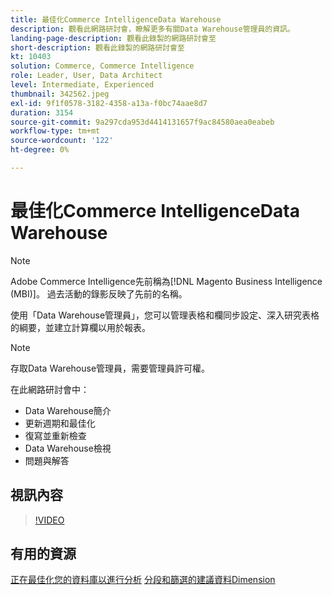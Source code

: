 ```yaml
---
title: 最佳化Commerce IntelligenceData Warehouse
description: 觀看此網路研討會，瞭解更多有關Data Warehouse管理員的資訊。
landing-page-description: 觀看此錄製的網路研討會至
short-description: 觀看此錄製的網路研討會至
kt: 10403
solution: Commerce, Commerce Intelligence
role: Leader, User, Data Architect
level: Intermediate, Experienced
thumbnail: 342562.jpeg
exl-id: 9f1f0578-3182-4358-a13a-f0bc74aae8d7
duration: 3154
source-git-commit: 9a297cda953d4414131657f9ac84580aea0eabeb
workflow-type: tm+mt
source-wordcount: '122'
ht-degree: 0%

---
```


# 最佳化Commerce IntelligenceData Warehouse

>[!NOTE]
>
>Adobe Commerce Intelligence先前稱為[!DNL Magento Business Intelligence (MBI)]。 過去活動的錄影反映了先前的名稱。

使用「Data Warehouse管理員」，您可以管理表格和欄同步設定、深入研究表格的綱要，並建立計算欄以用於報表。

>[!NOTE]
>
>存取Data Warehouse管理員，需要管理員許可權。

在此網路研討會中：

- Data Warehouse簡介
- 更新週期和最佳化
- 復寫並重新檢查
- Data Warehouse檢視
- 問題與解答

## 視訊內容

>[!VIDEO](https://video.tv.adobe.com/v/342562?quality=12&learn=on)

## 有用的資源

[正在最佳化您的資料庫以進行分析](https://experienceleague.adobe.com/docs/commerce-business-intelligence/mbi/best-practices/data/opt-db-analysis.html?lang=zh-Hant)
[分段和篩選的建議資料Dimension](https://experienceleague.adobe.com/docs/commerce-business-intelligence/mbi/best-practices/data/segment-filter.html?lang=zh-Hant)
